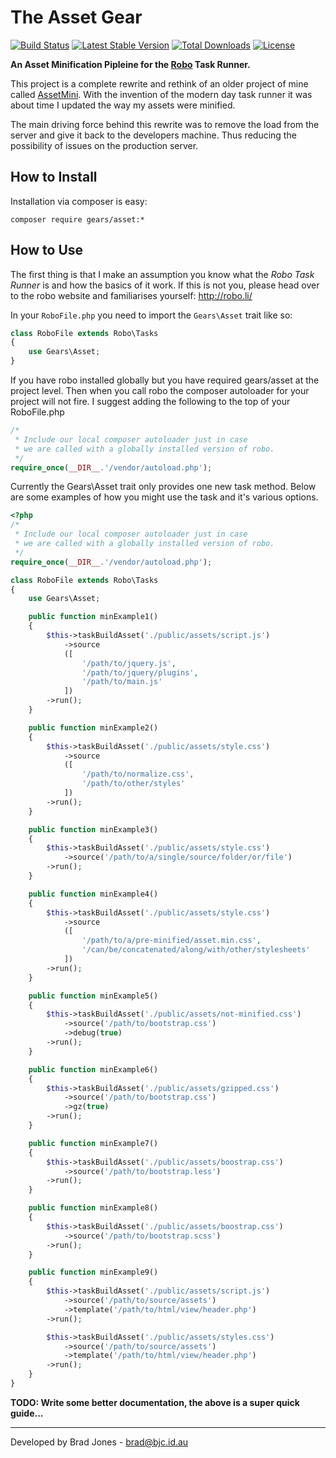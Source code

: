 The Asset Gear
================================================================================
[![Build Status](https://travis-ci.org/phpgearbox/asset.svg?branch=master)](https://travis-ci.org/phpgearbox/asset)
[![Latest Stable Version](https://poser.pugx.org/gears/asset/v/stable.svg)](https://packagist.org/packages/gears/asset)
[![Total Downloads](https://poser.pugx.org/gears/asset/downloads.svg)](https://packagist.org/packages/gears/asset)
[![License](https://poser.pugx.org/gears/asset/license.svg)](https://packagist.org/packages/gears/asset)

**An Asset Minification Pipleine for the [Robo](http://robo.li/) Task Runner.**

This project is a complete rewrite and rethink of an older project of mine
called [AssetMini](https://github.com/brad-jones/assetmini). With the invention
of the modern day task runner it was about time I updated the way my assets
were minified.

The main driving force behind this rewrite was to remove the load from the
server and give it back to the developers machine. Thus reducing the possibility
of issues on the production server.

How to Install
--------------------------------------------------------------------------------
Installation via composer is easy:

	composer require gears/asset:*

How to Use
--------------------------------------------------------------------------------
The first thing is that I make an assumption you know what the
_Robo Task Runner_ is and how the basics of it work. If this is not you,
please head over to the robo website and familiarises yourself: http://robo.li/

In your ```RoboFile.php``` you need to import the
```Gears\Asset``` trait like so:

```php
class RoboFile extends Robo\Tasks
{
	use Gears\Asset;
}
```

If you have robo installed globally but you have required gears/asset at the
project level. Then when you call robo the composer autoloader for your project
will not fire. I suggest adding the following to the top of your RoboFile.php

```php
/*
 * Include our local composer autoloader just in case
 * we are called with a globally installed version of robo.
 */
require_once(__DIR__.'/vendor/autoload.php');
```

Currently the Gears\Asset trait only provides one new task method.
Below are some examples of how you might use the task and it's various options.

```php
<?php
/*
 * Include our local composer autoloader just in case
 * we are called with a globally installed version of robo.
 */
require_once(__DIR__.'/vendor/autoload.php');

class RoboFile extends Robo\Tasks
{
	use Gears\Asset;

	public function minExample1()
	{
		$this->taskBuildAsset('./public/assets/script.js')
			->source
			([
				'/path/to/jquery.js',
				'/path/to/jquery/plugins',
				'/path/to/main.js'
			])
		->run();
	}

	public function minExample2()
	{
		$this->taskBuildAsset('./public/assets/style.css')
			->source
			([
				'/path/to/normalize.css',
				'/path/to/other/styles'
			])
		->run();
	}

	public function minExample3()
	{
		$this->taskBuildAsset('./public/assets/style.css')
			->source('/path/to/a/single/source/folder/or/file')
		->run();
	}

	public function minExample4()
	{
		$this->taskBuildAsset('./public/assets/style.css')
			->source
			([
				'/path/to/a/pre-minified/asset.min.css',
				'/can/be/concatenated/along/with/other/stylesheets'
			])
		->run();
	}

	public function minExample5()
	{
		$this->taskBuildAsset('./public/assets/not-minified.css')
			->source('/path/to/bootstrap.css')
			->debug(true)
		->run();
	}

	public function minExample6()
	{
		$this->taskBuildAsset('./public/assets/gzipped.css')
			->source('/path/to/bootstrap.css')
			->gz(true)
		->run();
	}

	public function minExample7()
	{
		$this->taskBuildAsset('./public/assets/boostrap.css')
			->source('/path/to/bootstrap.less')
		->run();
	}

	public function minExample8()
	{
		$this->taskBuildAsset('./public/assets/boostrap.css')
			->source('/path/to/bootstrap.scss')
		->run();
	}

	public function minExample9()
	{
		$this->taskBuildAsset('./public/assets/script.js')
			->source('/path/to/source/assets')
			->template('/path/to/html/view/header.php')
		->run();

		$this->taskBuildAsset('./public/assets/styles.css')
			->source('/path/to/source/assets')
			->template('/path/to/html/view/header.php')
		->run();
	}
}
```

**TODO: Write some better documentation, the above is a super quick guide...**

--------------------------------------------------------------------------------
Developed by Brad Jones - brad@bjc.id.au